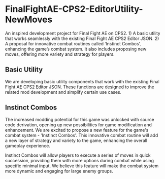 # FinalFightAE-CPS2-EditorUtility-NewMoves
An inspired development project for Final Fight AE on CPS2.   1) A basic utility that works seamlessly with the existing Final Fight AE CPS2 Editor JSON.  2) A proposal for innovative combat routines called ‘Instinct Combos’, enhancing the game’s combat system. It also includes proposing new moves, offering more variety and strategy for players.

## Basic Utility

We are developing basic utility components that work with the existing Final Fight AE CPS2 Editor JSON. These functions are designed to improve the related mod development and simplify certain use cases. 

## Instinct Combos

The increased modding potential for this game was unlocked with source code derivation, opening up new possibilities for game modification and enhancement. We are excited to propose a new feature for the game's combat system - 'Instinct Combos'. This innovative combat routine will add a new layer of strategy and variety to the game, enhancing the overall gameplay experience.

Instinct Combos will allow players to execute a series of moves in quick succession, providing them with more options during combat while using specific minimal input. We believe this feature will make the combat system more dynamic and engaging for large enemy groups.
